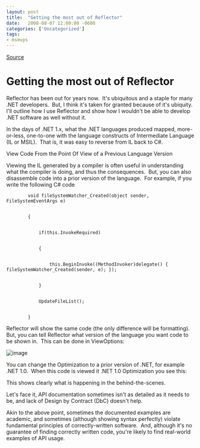 ```yaml
---
layout: post
title:  "Getting the most out of Reflector"
date:   2008-08-07 12:00:00 -0600
categories: ['Uncategorized']
tags:
- msmvps
---
```

[Source](http://blogs.msmvps.com/peterritchie/2008/08/08/getting-the-most-out-of-reflector/ "Permalink to Getting the most out of Reflector")

# Getting the most out of Reflector

Reflector has been out for years now.  It's ubiquitous and a staple for many .NET developers.  But, I think it's taken for granted because of it's ubiquity.  I'll outline how I use Reflector and show how I wouldn't be able to develop .NET software as well without it.

In the days of .NET 1.x, what the .NET languages produced mapped, more-or-less, one-to-one with the language constructs of Intermediate Language (IL or MSIL).  That is, it was easy to reverse from IL back to C#.  

View Code From the Point Of View of a Previous Language Version

Viewing the IL generated by a compiler is often useful in understanding what the compiler is doing, and thus the consequences.  But, you can also disassemble code into a prior version of the language.  For example, if you write the following C# code
    
    
            void fileSystemWatcher_Created(object sender, FileSystemEventArgs e)
    
    
            {
    
    
                if(this.InvokeRequired)
    
    
                {
    
    
                    this.BeginInvoke((MethodInvoker)delegate() { fileSystemWatcher_Created(sender, e); });
    
    
                }
    
    
                UpdateFileList();
    
    
            }

Reflector will show the same code (the only difference will be formatting).  But, you can tell Reflector what version of the language you want code to be shown in.  This can be done in ViewOptions:

![image][1]

You can change the Optimization to a prior version of .NET, for example .NET 1.0.  When this code is viewed it .NET 1.0 Optimization you see this:

This shows clearly what is happening in the behind-the-scenes.

Let's face it, API documentation sometimes isn't as detailed as it needs to be, and lack of Design by Contract (DbC) doesn't help.

Akin to the above point, sometimes the documented examples are academic, and sometimes (although showing syntax perfectly) violate fundamental principles of correctly-written software.  And, although it's no guarantee of finding correctly written code, you're likely to find real-world examples of API usage.

[1]: http://msmvps.com/cfs-file.ashx/__key/CommunityServer.Blogs.Components.WeblogFiles/peterritchie.GettingthemostoutofReflector_5F00_F3CA/image_5F00_thumb_5F00_1.png "image"

